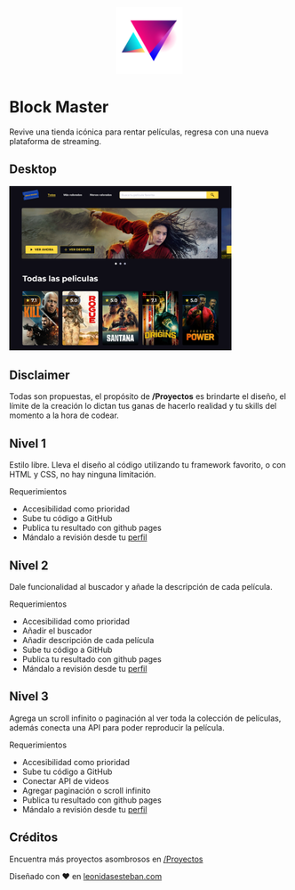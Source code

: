 <div align="center">
<a href="https://leonidasesteban.com/proyectos">
  <img width="120px"  src="https://raw.githubusercontent.com/no-te-rindas/logo/main/Logo/LeonidasEsteban-destello-envolvente-cuadrada.png" />
</a>
</div>

# Block Master

Revive una tienda icónica para rentar películas, regresa con una nueva plataforma de streaming.

## Desktop

<img width="400px"  src="https://github.com/no-te-rindas/imagenes/blob/main/Readmes/blockmaster/bolckMaster-desktop.png?raw=true" />

## Disclaimer

Todas son propuestas, el propósito de **/Proyectos** es brindarte el diseño, el límite de la creación lo dictan tus ganas de hacerlo realidad y tu skills del momento a la hora de codear.

## Nivel 1

Estilo libre. Lleva el diseño al código utilizando tu framework favorito, o con HTML y CSS, no hay ninguna limitación.

Requerimientos

- Accesibilidad como prioridad
- Sube tu código a GitHub
- Publica tu resultado con github pages
- Mándalo a revisión desde tu [perfil](https://leonidasesteban.com/estudiante)

## Nivel 2

Dale funcionalidad al buscador y añade la descripción de cada película.

Requerimientos

- Accesibilidad como prioridad
- Añadir el buscador
- Añadir descripción de cada película
- Sube tu código a GitHub
- Publica tu resultado con github pages
- Mándalo a revisión desde tu [perfil](https://leonidasesteban.com/estudiante)

## Nivel 3

Agrega un scroll infinito o paginación al ver toda la colección de películas, además conecta una API para poder reproducir la película.

Requerimientos

- Accesibilidad como prioridad
- Sube tu código a GitHub
- Conectar API de videos
- Agregar paginación o scroll infinito
- Publica tu resultado con github pages
- Mándalo a revisión desde tu [perfil](https://leonidasesteban.com/estudiante)

## Créditos

Encuentra más proyectos asombrosos en [/Proyectos](https://leonidasesteban.com/proyectos)

Diseñado con ♥️ en [leonidasesteban.com](leonidasesteban.com)

